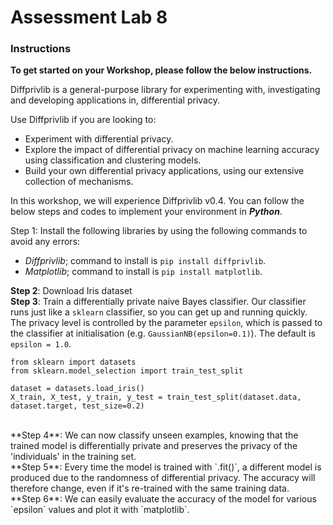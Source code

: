 # Assessment Lab 8

### Instructions
**To get started on your Workshop, please follow the below instructions.** <br>

Diffprivlib is a general-purpose library for experimenting with, investigating and developing applications in, differential privacy. <br>

Use Diffprivlib if you are looking to:
- Experiment with differential privacy.
- Explore the impact of differential privacy on machine learning accuracy using 
classification and clustering models.
- Build your own differential privacy applications, using our extensive collection of 
mechanisms. <br>

In this workshop, we will experience Diffprivlib v0.4. You can follow the below steps and 
codes to implement your environment in ***Python***.

Step 1: Install the following libraries by using the following commands to avoid any errors:
- *Diffprivlib*; command to install is `pip install diffprivlib`.
- *Matplotlib*; command to install is `pip install matplotlib`.

**Step 2**: Download Iris dataset
<br>
**Step 3**:  Train a differentially private naive Bayes classifier. Our classifier runs just like a `sklearn` classifier, so you can get up and running quickly. The privacy level is controlled by the parameter `epsilon`, which is passed to the classifier at initialisation (e.g. `GaussianNB(epsilon=0.1)`). The default is `epsilon = 1.0`.
```
from sklearn import datasets
from sklearn.model_selection import train_test_split

dataset = datasets.load_iris()
X_train, X_test, y_train, y_test = train_test_split(dataset.data, dataset.target, test_size=0.2)
```
<br>
**Step 4**: We can now classify unseen examples, knowing that the trained model is differentially private and preserves the privacy of the 'individuals' in the training set.
<br>
**Step 5**: Every time the model is trained with `.fit()`, a different model is produced due to the randomness of differential privacy. The accuracy will therefore change, even if it's re-trained with the same training data.
<br>
**Step 6**: We can easily evaluate the accuracy of the model for various `epsilon` values and plot it with `matplotlib`.



